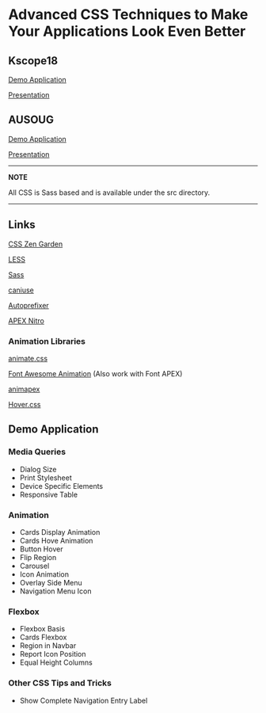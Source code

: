 # Advanced CSS Techniques to Make Your Applications Look Even Better

## Kscope18
[Demo Application](https://apex.oracle.com/pls/otn/f?p=43179)

[Presentation](./Maxime%20Tremblay%20-%20Kscope18%20-%20Advanced%20CSS%20Techniques.pdf)

## AUSOUG
[Demo Application](https://apex.oracle.com/pls/otn/f?p=55038)

[Presentation](./Maxime%20Tremblay%20-%20AUSOUG%20-%20Advanced%20CSS%20Techniques.pdf)

---
**NOTE**

All CSS is Sass based and is available under the src directory.

---

## Links
[CSS Zen Garden](http://www.csszengarden.com)

[LESS](http://lesscss.org/)

[Sass](https://sass-lang.com/)

[caniuse](caniuse.com)

[Autoprefixer](https://autoprefixer.github.io/)

[APEX Nitro](https://github.com/OraOpenSource/apex-nitro)

### Animation Libraries
[animate.css](https://daneden.github.io/animate.css/)

[Font Awesome Animation](http://l-lin.github.io/font-awesome-animation/)
(Also work with Font APEX)

[animapex](https://animapex.com)

[Hover.css](https://ianlunn.github.io/Hover/)


## Demo Application
### Media Queries

  - Dialog Size
  - Print Stylesheet
  - Device Specific Elements
  - Responsive Table

### Animation

  - Cards Display Animation
  - Cards Hove Animation
  - Button Hover
  - Flip Region
  - Carousel
  - Icon Animation
  - Overlay Side Menu
  - Navigation Menu Icon

### Flexbox

  - Flexbox Basis
  - Cards Flexbox
  - Region in Navbar
  - Report Icon Position
  - Equal Height Columns

### Other CSS Tips and Tricks

  - Show Complete Navigation Entry Label
  
